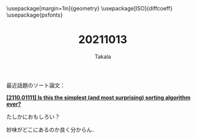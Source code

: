 ﻿---
title: 20211013
yesterday: 20211012
tomorrow: 20211014
days: 656
author: Takala
header-includes:
  - \usepackage[margin=1in]{geometry}
  - \usepackage[ISO]{diffcoeff}
  - \usepackage{pxfonts}
---


最近話題のソート論文：

**[[2110.01111] Is this the simplest (and most surprising) sorting algorithm ever?](https://arxiv.org/abs/2110.01111)**


たしかにおもしろい？


<script src="https://gist.github.com/takala4/370952612ce916abda96693a9b1ee3b0.js"></script>


妙味がどこにあるのか良く分からん．

